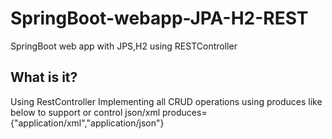 # SpringBoot-webapp-JPA-H2-REST
SpringBoot web app with JPS,H2 using RESTController

What is it?
-----------
Using RestController
Implementing all CRUD operations
using produces like below to support or control json/xml
produces={"application/xml","application/json"}

